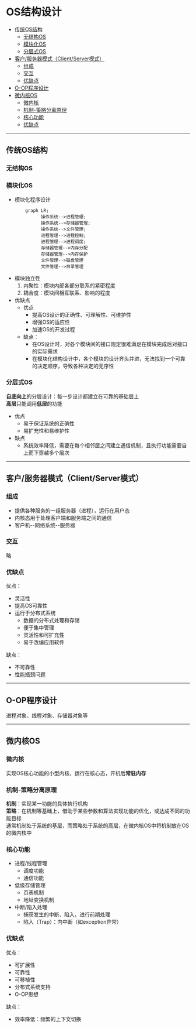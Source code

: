 # OS结构设计
<!-- vscode-markdown-toc -->
* [传统OS结构](#OS)
	* [无结构OS](#OS-1)
	* [模块化OS](#OS-1)
	* [分层式OS](#OS-1)
* [客户/服务器模式（Client/Server模式）](#ClientServer)
	* [组成](#)
	* [交互](#-1)
	* [优缺点](#-1)
* [O-OP程序设计](#O-OP)
* [微内核OS](#OS-1)
	* [微内核](#-1)
	* [机制-策略分离原理](#-)
	* [核心功能](#-1)
	* [优缺点](#-1)

<!-- vscode-markdown-toc-config
	numbering=false
	autoSave=true
	/vscode-markdown-toc-config -->
<!-- /vscode-markdown-toc -->
---
## <a name='OS'></a>传统OS结构
### <a name='OS-1'></a>无结构OS

### <a name='OS-1'></a>模块化OS
* 模块化程序设计
    ```mermaid
        graph LR;
              操作系统-->进程管理;
              操作系统-->存储器管理;
              操作系统-->文件管理;
              进程管理-->进程控制;
              进程管理-->进程调度;
              存储器管理-->内存分配
              存储器管理-->内存保护
              文件管理-->磁盘管理
              文件管理-->目录管理
    ```
* 模块独立性
   1. 内聚性：模块内部各部分联系的紧密程度
   2. 耦合度：模块间相互联系、影响的程度
* 优缺点
  * 优点
    * 提高OS设计的正确性、可理解性、可维护性
    * 增强OS的适应性
    * 加速OS的开发过程
  * 缺点：
    * 在OS设计时，对各个模块间的接口规定很难满足在模块完成后对接口的实际需求
    * 在模块化结构设计中，各个模块的设计齐头并进，无法找到一个可靠的决定顺序，导致各种决定的无序性
  
### <a name='OS-1'></a>分层式OS
**自底向上**的分层设计：每一步设计都建立在可靠的基础层上  
**高层**只能调用**低层**的功能
* 优点
  * 易于保证系统的正确性
  * 易扩充性和易维护性
* 缺点
  * 系统效率降低，需要在每个相邻层之间建立通信机制，且执行功能需要自上而下穿越多个层次
  
---
## <a name='ClientServer'></a>客户/服务器模式（Client/Server模式）
### <a name=''></a>组成
* 提供各种服务的一组服务器（进程），运行在用户态
* 内核态用于处理客户端和服务端之间的通信
* 客户机--网络系统--服务器

### <a name='-1'></a>交互
略

### <a name='-1'></a>优缺点
优点：
* 灵活性
* 提高OS可靠性
* 运行于分布式系统
  * 数据的分布式处理和存储
  * 便于集中管理
  * 灵活性和可扩充性
  * 易于改编应用软件

缺点：
* 不可靠性
* 性能瓶颈问题

---
## <a name='O-OP'></a>O-OP程序设计
进程对象、线程对象、存储器对象等

---
## <a name='OS-1'></a>微内核OS
### <a name='-1'></a>微内核
实现OS核心功能的小型内核，运行在核心态，开机后**常驻内存**

### <a name='-'></a>机制-策略分离原理
**机制**：实现某一功能的具体执行机构  
**策略**：在机制等基础上，借助于某些参数和算法实现功能的优化，或达成不同的功能目标  
通常机制处于系统的基层，而策略处于系统的高层，在微内核OS中将机制放在OS的微内核中

### <a name='-1'></a>核心功能
* 进程/线程管理
  * 调度功能
  * 通信功能
* 低级存储管理
  * 页表机制
  * 地址变换机制
* 中断/陷入处理
  * 捕获发生的中断、陷入，进行前期处理
  * 陷入（Trap）：内中断（如exception异常）

### <a name='-1'></a>优缺点
优点：
* 可扩展性
* 可靠性
* 可移植性
* 分布式系统支持
* O-OP思想

缺点：
* 效率降低：频繁的上下文切换